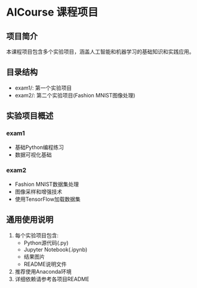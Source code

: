 # AICourse 课程项目

## 项目简介
本课程项目包含多个实验项目，涵盖人工智能和机器学习的基础知识和实践应用。

## 目录结构
- exam1/: 第一个实验项目
- exam2/: 第二个实验项目(Fashion MNIST图像处理)

## 实验项目概述
### exam1
- 基础Python编程练习
- 数据可视化基础

### exam2
- Fashion MNIST数据集处理
- 图像采样和增强技术
- 使用TensorFlow加载数据集

## 通用使用说明
1. 每个实验项目包含:
   - Python源代码(.py)
   - Jupyter Notebook(.ipynb)
   - 结果图片
   - README说明文件
2. 推荐使用Anaconda环境
3. 详细依赖请参考各项目README